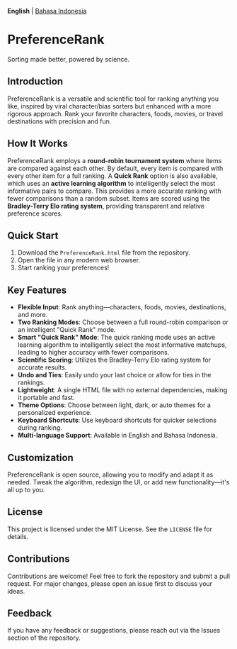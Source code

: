 **English** | [Bahasa Indonesia](https://github.com/mahalisyarifuddin/PreferenceRank/blob/main/README-id.md)

# PreferenceRank
Sorting made better, powered by science.

## Introduction
PreferenceRank is a versatile and scientific tool for ranking anything you like, inspired by viral character/bias sorters but enhanced with a more rigorous approach. Rank your favorite characters, foods, movies, or travel destinations with precision and fun.

## How It Works
PreferenceRank employs a **round-robin tournament system** where items are compared against each other. By default, every item is compared with every other item for a full ranking. A **Quick Rank** option is also available, which uses an **active learning algorithm** to intelligently select the most informative pairs to compare. This provides a more accurate ranking with fewer comparisons than a random subset. Items are scored using the **Bradley-Terry Elo rating system**, providing transparent and relative preference scores.

## Quick Start
1. Download the `PreferenceRank.html` file from the repository.
2. Open the file in any modern web browser.
3. Start ranking your preferences!

## Key Features
- **Flexible Input**: Rank anything—characters, foods, movies, destinations, and more.
- **Two Ranking Modes**: Choose between a full round-robin comparison or an intelligent "Quick Rank" mode.
- **Smart "Quick Rank" Mode**: The quick ranking mode uses an active learning algorithm to intelligently select the most informative matchups, leading to higher accuracy with fewer comparisons.
- **Scientific Scoring**: Utilizes the Bradley-Terry Elo rating system for accurate results.
- **Undo and Ties**: Easily undo your last choice or allow for ties in the rankings.
- **Lightweight**: A single HTML file with no external dependencies, making it portable and fast.
- **Theme Options**: Choose between light, dark, or auto themes for a personalized experience.
- **Keyboard Shortcuts**: Use keyboard shortcuts for quicker selections during ranking.
- **Multi-language Support**: Available in English and Bahasa Indonesia.

## Customization
PreferenceRank is open source, allowing you to modify and adapt it as needed. Tweak the algorithm, redesign the UI, or add new functionality—it's all up to you.

## License
This project is licensed under the MIT License. See the `LICENSE` file for details.

## Contributions
Contributions are welcome! Feel free to fork the repository and submit a pull request. For major changes, please open an issue first to discuss your ideas.

## Feedback
If you have any feedback or suggestions, please reach out via the Issues section of the repository.
